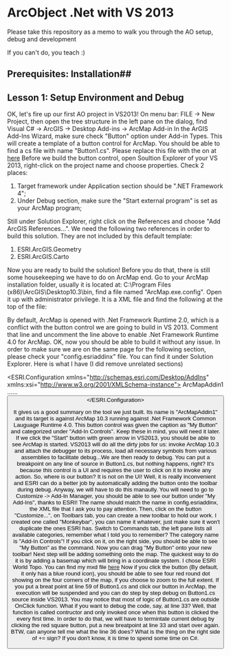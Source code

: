 # ArcObject .Net with VS 2013 #

Please take this repository as a memo to walk you through the AO setup, debug and development

If you can't do, you teach :)


## Prerequisites: Installation##
## Lesson 1: Setup Environment and Debug ##
OK, let's fire up our first AO project in VS2013! On menu bar: FILE -> New Project, then open the tree structure in the left pane on the dialog,
find Visual C# -> ArcGIS -> Desktop Add-ins -> ArcMap Add-in
In the ArGIS Add-Ins Wizard, make sure check "Button" option under Add-in Types. This will create a template of a button control for ArcMap.
You should be able to find a cs file with name "Button1.cs". Please replace this file with the on at [here](https://github.com/hellocomrade/arcobject/lesson1/Button1.cs)
Before we build the button control, open Soultion Explorer of your VS 2013, right-click on the project name and choose properties. Check 2 places:

1. Target framework under Application section should be ".NET Framework 4";
2. Under Debug section, make sure the "Start external program" is set as your ArcMap program;

Still under Solution Explorer, right click on the References and choose "Add ArcGIS References...". We need the following two references in order to build this solution. They are not
included by this default template:

1. ESRI.ArcGIS.Geometry
2. ESRI.ArcGIS.Carto

Now you are ready to build the solution! Before you do that, there is still some housekeeping we have to do on ArcMap end. Go to your ArcMap installation folder, usually it is
located at: C:\Program Files (x86)\ArcGIS\Desktop10.3\bin, find a file named "ArcMap.exe.config". Open it up with administrator privilege. It is a XML file and find the following
at the top of the file:

<startup>
    <!--<supportedRuntime version="v4.0.30319"/>-->
    <supportedRuntime version="v2.0.50727"/>
</startup>

By default, ArcMap is opened with .Net Framework Runtime 2.0, which is a conflict with the button control we are going to build in VS 2013. Comment that line and uncomment the line above
to enable .Net Framework Runtime 4.0 for ArcMap.
OK, now you should be able to build it without any issue. In order to make sure we are on the same page for the following section, please check your "config.esriaddinx" file. You can find
it under Solution Explorer. Here is what I have (I did remove unrelated sections)

<ESRI.Configuration xmlns="http://schemas.esri.com/Desktop/AddIns" xmlns:xsi="http://www.w3.org/2001/XMLSchema-instance">
  <Name>ArcMapAddin1</Name>
  ......
  <Targets>
    <Target name="Desktop" version="10.3" />
  </Targets>
  <AddIn language="CLR4.0" library="ArcMapAddin1.dll" namespace="ArcMapAddin1">
    <ArcMap>
      <Commands>
        <Button id="ArcMapAddin1_Button1" class="Button1" message="Add-in command generated by Visual Studio project wizard." caption="My Button" tip="Add-in command tooltip." category="Add-In Controls" image="Images\Button1.png" />
      </Commands>
    </ArcMap>
  </AddIn>
</ESRI.Configuration>

It gives us a good summary on the tool we just built. Its name is "ArcMapAddin1" and its target is against ArcMap 10.3 running against .Net Framework Common Lauguage Runtime 4.0. This button control
was given the caption as "My Button" and categorized under "Add-In Controls". Keep these in mind, you will need it later.
If we click the "Start" button with green arrow in VS2013, you should be able to see ArcMap is started. VS2013 will do all the dirty jobs for us: invoke ArcMap 10.3 and attach the debugger to its process, load all necessary symbols from
various assemblies to facilitate debug...We are then ready to debug. You can put a breakpoint on any line of source in Button1.cs, but nothing happens, right? It's because this control is a UI and requires the user to click on it to invoke
any action. So, where is our button? It is not on the UI! Well, it is really inconvenient and ESRI can do a better job by automatically adding the button onto the toolbar during debug. Anyway, we will have
to do this manaully. You will need to go to Customize -> Add-In Manager, you should be able to see our button under "My Add-Ins", thanks to ESRI! The name should match the name in config.esriaddinx, the XML file that I ask you to pay attention.
Then, click on the button "Customize...", on Toolbars tab, you can create a new toolbar to hold our work. I created one called "Monkeybar", you can name it whatever, just make sure it won't duplicate the ones ESRI has. Switch to Commands tab,
the left pane lists all available categories, remember what I told you to remember? The category name is "Add-In Controls"! If you click on it, on the right side, you should be able to see "My Button" as the command. Now you can drag "My Button"
onto your new toolbar!
Next step will be adding something onto the map. The quickest way to do it is by adding a basemap which will bring in a coordinate system. I chose ESRI World Topo. You can find my mxd file [here](https://github.com/hellocomrade/arcobject/lesson1/lesson1.mxd)
Now if you click the button (By default, it only has a blue round icon), you should be able to see four red round dot showing on the four corners of the map, if you choose to zoom to the full extent. If you put a breat point at line 59 of Button1.cs and click
our button in ArcMap, the execution will be suspended and you can do step by step debug on Button1.cs source inside VS2013.
You may notice that most of logic of Button1.cs are outside OnClick function. What if you want to debug the code, say, at line 33? Well, that function is called contructor and only invoked once when this button is clicked the every first time. In order
to do that, we will have to termintate current debug by clicking the red square button, put a new breatpoint at line 33 and start over again.
BTW, can anyone tell me what the line 36 does? What is the thing on the right side of += sign? If you don't know, it is time to spend some time on C#.




